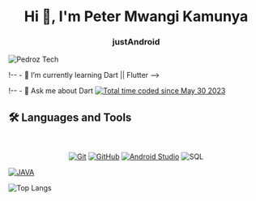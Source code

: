 <h1 <!-- <h1 align="center">Hi 👋, I'm  Peter Mwangi Kamunya</h1> 
<h3 align="center">justAndroid</h3>

<p align="left"> <img src="https://komarev.com/ghpvc/?username=petermwangi&label=Profile%20views&color=0e75b6&style=flat" alt="Pedroz Tech" /> </p>

  

<p>!-- - 🔭 I’m currently learning Dart  || Flutter  --> </p>

<p>!-- - 💬 Ask me about Dart
  <a href="https://wakatime.com/@480fe0b5-93e2-4874-aac6-8887aa6a3322"><img src="https://wakatime.com/badge/user/480fe0b5-93e2-4874-aac6-8887aa6a3322.svg" alt="Total time coded since May 30 2023" /></a>


## 🛠 Languages and Tools
<br>

<p align="center">
<a href="https://git-scm.com/" title="Git"><img src="https://img.shields.io/badge/git-%23F05033.svg?style=for-the-badge&logo=git&logoColor=white" alt="Git"></a>
 <a href="https://github.com/" title="GitHub"><img src="https://img.shields.io/badge/github-%23121011.svg?style=for-the-badge&logo=github&logoColor=white" alt="GitHub"></a>
<a href="https://developer.android.com/studio" title="Android Studio"><img src="https://img.shields.io/badge/android%20Studio-%23999120.svg?style=for-the-badge&logo=android-studio&logoColor=white" alt="Android Studio "></a>
<p<!-- <a href="" title="SQL"><img src="https://img.shields.io/badge/Microsoft%20SQL%20Server-CC2927?style=for-the-badge&logo=microsoft%20sql%20server&logoColor=white" alt="SQL"></a> </p>
 <a href="" title="JAVA"><img src="https://img.shields.io/badge/Java-ED8B00?style=for-the-badge&logo=java&logoColor=white" alt="JAVA"></a>



![Top Langs](https://github-readme-stats.vercel.app/api/top-langs/?username=awstine&hide_progress=true)
<!--[![Harlok's WakaTime stats](https://github-readme-stats.vercel.app/api/wakatime?username=pedroztech)](https://github.com/peterkamunya/github-readme-stats)

<!--<p>&nbsp;<img align="center" src="https://github-readme-stats.vercel.app/api?username=peterkamunya&show_icons=true&locale=en" alt="mwichabe" /></p>-->

<!--<p><img align="left" src="https://github-readme-stats.vercel.app/api/top-langs?username=petermwangi&show_icons=true&locale=en&layout=compact" alt="peterkamunya" /></p>-->

<!--<p><img align="center" src="https://github-readme-streak-stats.herokuapp.com/?user=awstine&" alt="petermwangi" /></p>-->

